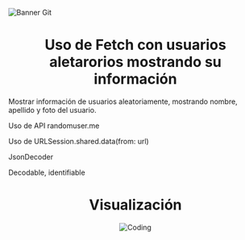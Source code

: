 ![Banner Git](https://i.postimg.cc/qR5sStKw/3.png)
<h1 align="center"> Uso de Fetch con usuarios aletarorios mostrando su información </h1>
Mostrar información de usuarios aleatoriamente, mostrando nombre, apellido y foto del usuario. 

Uso de API randomuser.me

Uso de URLSession.shared.data(from: url)

JsonDecoder

Decodable, identifiable

<h1 align="center">Visualización</h1>


<p align="center">
  <img align="center" alt="Coding" src="https://i.postimg.cc/282ZKLfZ/Simulator-Screen-Shot-i-Phone-11-2022-08-07-at-19-19-52-iphone12black-portrait.png">
</p>


